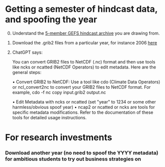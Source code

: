 # Getting a semester of hindcast data, and spoofing the year   

0. Understand the [5-member GEFS hindcast archive](https://noaa-gefs-retrospective.s3.amazonaws.com/Description_of_reforecast_data.pdf) you are drawing from. 

1. Download the .grib2 files from a particular year, for instance 2006 [here](https://noaa-gefs-retrospective.s3.amazonaws.com/index.html#GEFSv12/reforecast/2006/)

2. ChatGPT says:

   You can convert GRIB2 files to NetCDF (.nc) format and then use tools like ncks or ncatted (NetCDF Operators) to edit metadata. Here are the general steps:
   
    • Convert GRIB2 to NetCDF: Use a tool like cdo (Climate Data Operators) or ncl_convert2nc to convert your GRIB2 files to NetCDF format.
       For example, cdo -f nc copy input.grib2 output.nc

    • Edit Metadata with ncks or ncatted (set "year" to 1234 or some other harmless/obvious spoof year)
      • ncap2 or ncatted or ncks are tools for specific metadata modifications. Refer to the documentation of these tools for detailed usage instructions.



#  For research investments 

### Download another year (no need to spoof the YYYY metadata) for ambitious students to try out business strategies on 